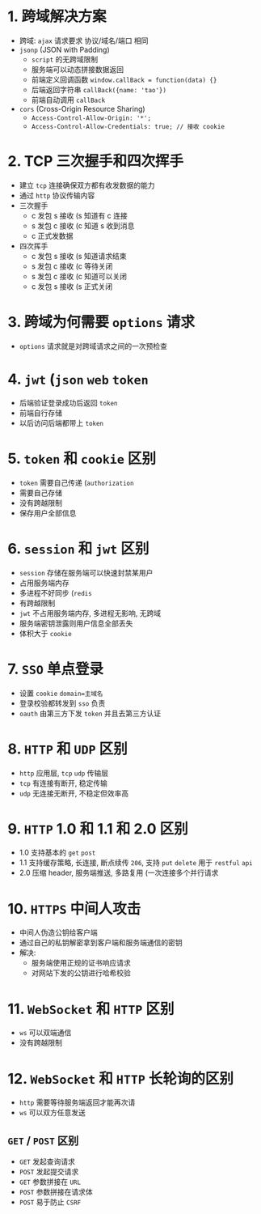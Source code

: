 # 1. 跨域解决方案
- 跨域: `ajax` 请求要求 协议/域名/端口 相同
- `jsonp` (JSON with Padding)
    - `script` 的无跨域限制
    - 服务端可以动态拼接数据返回
    - 前端定义回调函数 `window.callBack = function(data) {}`
    - 后端返回字符串 `callBack({name: 'tao'})`
    - 前端自动调用 `callBack`
- `cors` (Cross-Origin Resource Sharing)
    - `Access-Control-Allow-Origin: '*';`
    - `Access-Control-Allow-Credentials: true; // 接收 cookie`

# 2. TCP 三次握手和四次挥手
- 建立 `tcp` 连接确保双方都有收发数据的能力
- 通过 `http` 协议传输内容
- 三次握手
    - c 发包 s 接收 (s 知道有 c 连接
    - s 发包 c 接收 (c 知道 s 收到消息
    - c 正式发数据
- 四次挥手
    - c 发包 s 接收 (s 知道请求结束
    - s 发包 c 接收 (c 等待关闭
    - s 发包 c 接收 (c 知道可以关闭
    - c 发包 s 接收 (s 正式关闭

# 3. 跨域为何需要 `options` 请求
- `options` 请求就是对跨域请求之间的一次预检查

# 4. `jwt` (`json` `web` `token`
- 后端验证登录成功后返回 `token`
- 前端自行存储
- 以后访问后端都带上 `token`

# 5. `token` 和 `cookie` 区别
- `token` 需要自己传递 (`authorization`
- 需要自己存储
- 没有跨越限制
- 保存用户全部信息

# 6. `session` 和 `jwt` 区别
- `session` 存储在服务端可以快速封禁某用户
- 占用服务端内存
- 多进程不好同步 (`redis`
- 有跨越限制
- `jwt` 不占用服务端内存, 多进程无影响, 无跨域
- 服务端密钥泄露则用户信息全部丢失
- 体积大于 `cookie`

# 7. `SSO` 单点登录
- 设置 `cookie` `domain=主域名`
- 登录校验都转发到 `sso` 负责
- `oauth` 由第三方下发 `token` 并且去第三方认证

# 8. `HTTP` 和 `UDP` 区别
- `http` 应用层, `tcp` `udp` 传输层
- `tcp` 有连接有断开, 稳定传输
- `udp` 无连接无断开, 不稳定但效率高

# 9. `HTTP` 1.0 和 1.1 和 2.0 区别
- 1.0 支持基本的 `get` `post`
- 1.1 支持缓存策略, 长连接, 断点续传 `206`, 支持 `put` `delete` 用于 `restful` `api`
- 2.0 压缩 header, 服务端推送, 多路复用 (一次连接多个并行请求

# 10. `HTTPS` 中间人攻击
- 中间人伪造公钥给客户端
- 通过自己的私钥解密拿到客户端和服务端通信的密钥
- 解决: 
    - 服务端使用正规的证书响应请求
    - 对网站下发的公钥进行哈希校验

# 11. `WebSocket` 和 `HTTP` 区别
- `ws` 可以双端通信
- 没有跨越限制

# 12. `WebSocket` 和 `HTTP` 长轮询的区别
- `http` 需要等待服务端返回才能再次请
- `ws` 可以双方任意发送

## `GET` / `POST` 区别
- `GET` 发起查询请求
- `POST` 发起提交请求
- `GET` 参数拼接在 `URL`
- `POST` 参数拼接在请求体
- `POST` 易于防止 `CSRF`